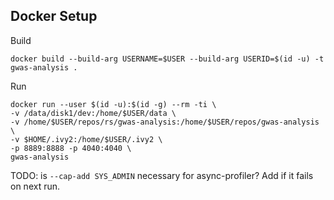 ## Docker Setup

Build
```
docker build --build-arg USERNAME=$USER --build-arg USERID=$(id -u) -t gwas-analysis .
```

Run

```
docker run --user $(id -u):$(id -g) --rm -ti \
-v /data/disk1/dev:/home/$USER/data \
-v /home/$USER/repos/rs/gwas-analysis:/home/$USER/repos/gwas-analysis \
-v $HOME/.ivy2:/home/$USER/.ivy2 \
-p 8889:8888 -p 4040:4040 \
gwas-analysis
```

TODO: is ```--cap-add SYS_ADMIN``` necessary for async-profiler?  Add if it fails on next run.
